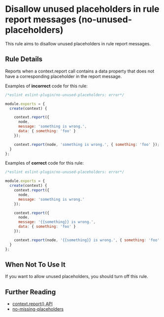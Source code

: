# Disallow unused placeholders in rule report messages (no-unused-placeholders)

This rule aims to disallow unused placeholders in rule report messages.

## Rule Details

Reports when a context.report call contains a data property that does not have a corresponding placeholder in the report message.

Examples of **incorrect** code for this rule:

```js
/*eslint eslint-plugin/no-unused-placeholders: error*/

module.exports = {
  create(context) {

    context.report({
      node,
      message: 'something is wrong.',
      data: { something: 'foo' }
    });

    context.report(node, 'something is wrong.', { something: 'foo' });
  }
};
```

Examples of **correct** code for this rule:

```js
/*eslint eslint-plugin/no-unused-placeholders: error*/

module.exports = {
  create(context) {
    context.report({
      node,
      message: 'something is wrong.'
    });

    context.report({
      node,
      message: '{{something}} is wrong.',
      data: { something: 'foo' }
    });

    context.report(node, '{{something}} is wrong.', { something: 'foo' });
  }
};
```

## When Not To Use It

If you want to allow unused placeholders, you should turn off this rule.

## Further Reading

* [context.report() API](http://eslint.org/docs/developer-guide/working-with-rules#contextreport)
* [no-missing-placeholders](https://github.com/not-an-aardvark/eslint-plugin-eslint-plugin/blob/master/docs/rules/no-missing-placeholders.md)
